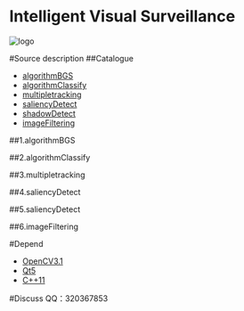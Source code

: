 Intelligent Visual Surveillance
===============================

![logo](./myappico.ico)

#Source description
##Catalogue
* [algorithmBGS](#algorithmBGS)
* [algorithmClassify](#algorithmClassify)
* [multipletracking](#multipletracking)
* [saliencyDetect](#saliencyDetect)
* [shadowDetect](#shadowDetect)
* [imageFiltering](#imageFiltering)

<a name="algorithmBGS"></a>
##1.algorithmBGS

<a name="algorithmClassify"></a>
##2.algorithmClassify

<a name="multipletracking"></a>
##3.multipletracking

<a name="saliencyDetect"></a>
##4.saliencyDetect

<a name="saliencyDetect"></a>
##5.saliencyDetect

<a name="imageFiltering"></a>
##6.imageFiltering

#Depend
* [OpenCV3.1](http://opencv.org/downloads.html)
* [Qt5](https://www.qt.io/download-open-source/#section-2)
* [C++11](https://en.wikipedia.org/wiki/C%2B%2B11)

#Discuss
QQ：320367853